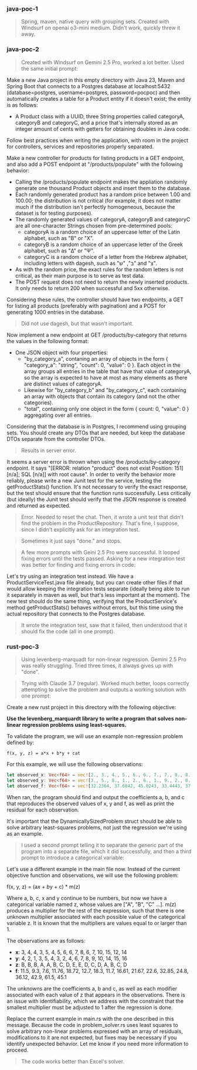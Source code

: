 ### java-poc-1

> Spring, maven, native query with grouping sets.
> Created with Windsurf on openai o3-mini medium. Didn't work, quickly threw it away.

### java-poc-2

> Created with Windsurf on Gemini 2.5 Pro, worked a lot better. Used the same initial prompt:

Make a new Java project in this empty directory with Java 23, Maven and Spring Boot that connects to a Postgres database at localhost:5432 (database=postgres, username=postgres, password=pocpoc) and then automatically creates a table for a Product entity if it doesn't exist; the entity is as follows:

- A Product class with a UUID, three String properties called categoryA, categoryB and categoryC, and a price that's internally stored as an integer amount of cents with getters for obtaining doubles in Java code.

Follow best practices when writing the application, with room in the project for controllers, services and repositories properly separated.

Make a new controller for products for listing products in a GET endpoint, and also add a POST endpoint at "/products/populate" with the following behavior:

- Calling the /products/populate endpoint makes the appliation randomly generate one thousand Product objects and insert them to the database.
- Each randomly generated product has a random price between 1.00 and 100.00; the distribution is not critical (for example, it does not matter much if the distribution isn't perfectly homogeneous, because the dataset is for testing purposes).
- The randomly generated values of categoryA, categoryB and categoryC are all one-character Strings chosen from pre-determined pools:
  - categoryA is a random choice of an uppercase letter of the Latin alphabet, such as "B" or "X".
  - categoryB is a random choice of an uppercase letter of the Greek alphabet, such as "Δ" or "Ψ".
  - categoryC is a random choice of a letter from the Hebrew alphabet, including letters with dagesh, such as "בּ", "שׁ" and "צ".
- As with the random price, the exact rules for the random letters is not critical, as their main purpose is to serve as test data.
- The POST request does not need to return the newly inserted products. It only needs to return 200 when successful and 5xx otherwise.

Considering these rules, the controller should have two endpoints, a GET for listing all products (preferably with pagination) and a POST for generating 1000 entries in the database.

> Did not use dagesh, but that wasn't important.

Now implement a new endpoint at GET /products/by-category that returns the values in the following format:

- One JSON object with four properties:
  - "by_category_a", contaning an array of objects in the form { "category_a": "string", "count": 0, "value": 0 }. Each object in the array groups all entries in the table that have that value of categoryA, so the array is expected to have at most as many elements as there are distinct values of categoryA.
  - Likewise for "by_category_b" and "by_category_c", each containing an array with objects that contain its category (and not the other categories).
  - "total", containing only one object in the form { count: 0, "value": 0 } aggregating over all entries.

Considering that the database is in Postgres, I recommend using grouping sets. You should create any DTOs that are needed, but keep the database DTOs separate from the controller DTOs.

> Results in server error.

It seems a server error is thrown when using the /products/by-category endpoint. It says "[ERROR: relation "product" does not exist
Position: 151] [n/a]; SQL [n/a]] with root cause".
In order to verify the behavior more reliably, please write a new Junit test for the service, testing the getProductStats() function. It's not necessary to verify the exact response, but the test should ensure that the function runs successfully. Less critically (but ideally) the Junit test should verify that the JSON response is created and returned as expected.

> Error. Needed to reset the chat.
> Then, it wrote a unit test that didn't find the problem in the ProductRepository. That's fine, I suppose, since I didn't explicitly ask for an integration test.

> Sometimes it just says "done." and stops.

> A few more prompts with Geini 2.5 Pro were successful. It looped fixing errors until the tests passed. Asking for a new integration test was better for finding and fixing errors in code:

Let's try using an integration test instead. We have a ProductServiceTest.java file already, but you can create other files if that would allow keeping the integration tests separate (ideally being able to run it separately in maven as well, but that's less important at the moment). The new test should do the same thing, verifying that the ProductService's method getProductStats() behaves without errors, but this time using the actual repository that connects to the Postgres database.

> It wrote the integration test, saw that it failed, then understood that it should fix the code (all in one prompt).

### rust-poc-3

> Using levenberg-marquadt for non-linear regression.
> Gemini 2.5 Pro was really struggling. Tried three times, it always gives up with "done".

> Trying with Claude 3.7 (regular). Worked much better, loops correctly attempting to solve the problem and outputs a working solution with one prompt:

Create a new rust project in this directory with the following objective:

**Use the levenberg_marquardt library to write a program that solves non-linear regression problems using least-squares.**

To validate the program, we will use an example non-regression problem defined by:

`f(x, y, z) = a*x + b*y + cat`

For this example, we will use the following observations:

```rust
let observed_x: Vec<f64> = vec![2., 3., 4., 5., 6., 6., 7., 7., 8., 8., 9., 9.];
let observed_y: Vec<f64> = vec![3., 5., 8., 1., 2., 6., 1., 9., 2., 0., 2., 16.];
let observed_f: Vec<f64> = vec![32.2364, 37.6842, 45.0243, 33.4443, 37.0006, 44.5683, 36.7723, 51.9083, 40.3283, 36.5443,41.9923, 68.4803,];
```

When ran, the program should find and output the coefficients a, b, and c that reproduces the observed values of x, y and f, as well as print the residual for each observation.

It's important that the DynamicallySizedProblem struct should be able to solve arbitrary least-squares problems, not just the regression we're using as an example.

> I used a second prompt telling it to separate the generic part of the program into a separate file, which it did successfully, and then a third prompt to introduce a categorical variable:

Let's use a different example in the main file now. Instead of the current objective function and observations, we will use the following problem:

f(x, y, z) = (a*x + b*y + c) \* m(z)

Where a, b, c, x and y continue to be numbers, but now we have a categorical variable named z, whose values are ["A", "B", "C" ...]. m(z) produces a multiplier for the rest of the expression, such that there is one unknown multiplier associated with each possible value of the categorical variable z. It is known that the multipliers are values equal to or larger than 1.

The observations are as follows:

- **x**: 3, 4, 4, 3, 5, 4, 5, 6, 6, 7, 8, 6, 7, 10, 15, 12, 14
- **y**: 4, 2, 1, 3, 5, 4, 3, 2, 4, 6, 7, 8, 9, 10, 14, 15, 16
- **z**: B, B, B, A, A, B, C, D, E, E, D, C, D, A, B, C, D
- **f**: 11.5, 9.3, 7.6, 11.76, 18.72, 12.7, 18.3, 11.7, 16.61, 21.67, 22.6, 32.85, 24.8, 36.12, 42.9, 61.5, 45.1

The unknowns are the coefficients a, b and c, as well as each modifier associated with each value of z that appears in the observations. There is an issue with identifiability, which we address with the constraint that the smallest multiplier must be adjusted to 1 after the regression is done.

Replace the current example in main.rs with the one described in this message. Because the code in problem_solver.rs uses least squares to solve arbitrary non-linear problems expressed with an array of residuals, modifications to it are not expected, but fixes may be necessary if you identify unexpected behavior. Let me know if you need more information to proceed.

> The code works better than Excel's solver.
